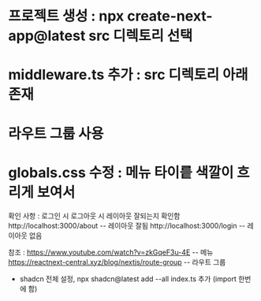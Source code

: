 # 프로젝트 생성 : npx create-next-app@latest src 디렉토리 선택

# middleware.ts 추가 : src 디렉토리 아래 존재

# 라우트 그룹 사용

# globals.css 수정 : 메뉴 타이릍 색깔이 흐리게 보여서

확인 사항 : 로그인 시 로그아웃 시 레이아웃 잘되는지 확인함
http://localhost:3000/about -- 레이아웃 잘됨
http://localhost:3000/login -- 레이아웃 없음

참조 :
https://www.youtube.com/watch?v=zkGqeF3u-4E -- 메뉴
https://reactnext-central.xyz/blog/nextjs/route-group -- 라우트 그룹

- shadcn 전체 설정,
  npx shadcn@latest add --all
  index.ts 추가 (import 한번에 함)
